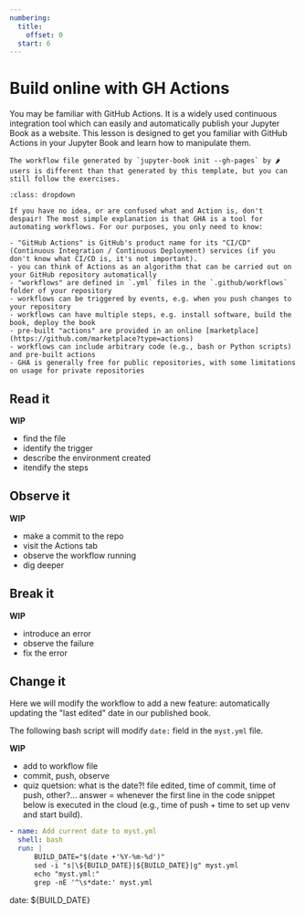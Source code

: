 ```yaml
---
numbering:
  title:
    offset: 0
  start: 6
---
```

# Build online with GH Actions

You may be familiar with GitHub Actions.
It is a widely used continuous integration tool which can easily and automatically publish your Jupyter Book as a website.
This lesson is designed to get you familiar with GitHub Actions in your Jupyter Book and learn how to manipulate them.

```{tip} Tip 🌶
The workflow file generated by `jupyter-book init --gh-pages` by 🌶 users is different than that generated by this template, but you can still follow the exercises.
```

```{tip} What is GitHub Actions?
:class: dropdown

If you have no idea, or are confused what and Action is, don't despair! The most simple explanation is that GHA is a tool for automating workflows. For our purposes, you only need to know:

- "GitHub Actions" is GitHub's product name for its "CI/CD" (Continuous Integration / Continuous Deployment) services (if you don't know what CI/CD is, it's not important).
- you can think of Actions as an algorithm that can be carried out on your GitHub repository automatically
- "workflows" are defined in `.yml` files in the `.github/workflows` folder of your repository
- workflows can be triggered by events, e.g. when you push changes to your repository
- workflows can have multiple steps, e.g. install software, build the book, deploy the book
- pre-built "actions" are provided in an online [marketplace](https://github.com/marketplace?type=actions)
- workflows can include arbitrary code (e.g., bash or Python scripts) and pre-built actions
- GHA is generally free for public repositories, with some limitations on usage for private repositories

```

## Read it

**WIP**
- find the file
- identify the trigger
- describe the environment created
- itendify the steps

## Observe it

**WIP**
- make a commit to the repo
- visit the Actions tab
- observe the workflow running
- dig deeper 

## Break it

**WIP**
- introduce an error
- observe the failure
- fix the error

## Change it

Here we will modify the workflow to add a new feature: automatically updating the "last edited" date in our published book.

The following bash script will modify `date:` field in the `myst.yml` file.

**WIP**
- add to workflow file
- commit, push, observe
- quiz quetsion: what is the date?! file edited, time of commit, time of push, other?... answer = whenever the first line in the code snippet below is executed in the cloud (e.g., time of push + time to set up venv and start build).

```yml
- name: Add current date to myst.yml
  shell: bash
  run: |
      BUILD_DATE="$(date +'%Y-%m-%d')"
      sed -i "s|\${BUILD_DATE}|${BUILD_DATE}|g" myst.yml
      echo "myst.yml:"
      grep -nE '^\s*date:' myst.yml
```

date:  ${BUILD_DATE} 